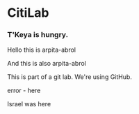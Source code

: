 # CitiLab






### T'Keya is hungry.
Hello this is arpita-abrol

And this is also arpita-abrol

This is part of a git lab. We're using GitHub.

error - here


Israel was here 